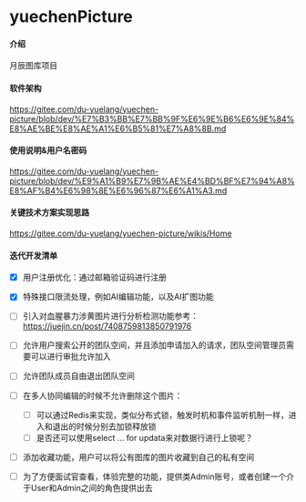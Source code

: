# yuechenPicture

#### 介绍
月辰图库项目

#### 软件架构
https://gitee.com/du-yuelang/yuechen-picture/blob/dev/%E7%B3%BB%E7%BB%9F%E6%9E%B6%E6%9E%84%E8%AE%BE%E8%AE%A1%E6%B5%81%E7%A8%8B.md


#### 使用说明&用户名密码

https://gitee.com/du-yuelang/yuechen-picture/blob/dev/%E9%A1%B9%E7%9B%AE%E4%BD%BF%E7%94%A8%E8%AF%B4%E6%98%8E%E6%96%87%E6%A1%A3.md

#### 关键技术方案实现思路
https://gitee.com/du-yuelang/yuechen-picture/wikis/Home

#### 迭代开发清单
- [x] 用户注册优化：通过邮箱验证码进行注册
- [x] 特殊接口限流处理，例如AI编辑功能，以及AI扩图功能
- [ ] 引入对血腥暴力涉黄图片进行分析检测功能参考：https://juejin.cn/post/7408759813850791976
- [ ] 允许用户搜索公开的团队空间，并且添加申请加入的请求，团队空间管理员需要可以进行审批允许加入
- [ ] 允许团队成员自由退出团队空间
- [ ] 在多人协同编辑的时候不允许删除这个图片：
  - [ ] 可以通过Redis来实现，类似分布式锁，触发时机和事件监听机制一样，进入和退出的时候分别去加锁释放锁
  - [ ] 是否还可以使用select ... for updata来对数据行进行上锁呢？
- [ ] 添加收藏功能，用户可以将公有图库的图片收藏到自己的私有空间
- [ ] 为了方便面试官查看，体验完整的功能，提供类Admin账号，或者创建一个介于User和Admin之间的角色提供出去

